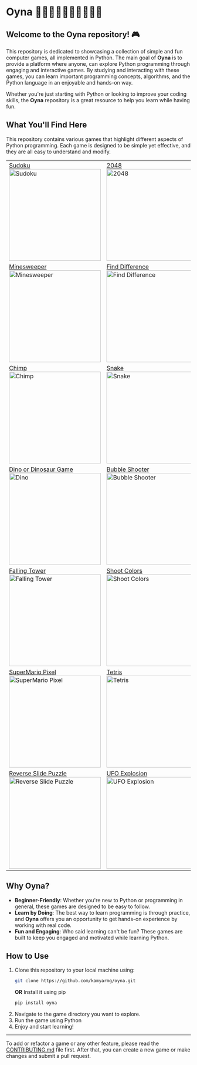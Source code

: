 
# Oyna 💃🏻🕺🏻💃🏿🕺🏿💃🕺

## Welcome to the **Oyna** repository! 🎮

This repository is dedicated to showcasing a collection of simple and fun computer games, all implemented in Python. The main goal of **Oyna** is to provide a platform where anyone, can explore Python programming through engaging and interactive games. By studying and interacting with these games, you can learn important programming concepts, algorithms, and the Python language in an enjoyable and hands-on way.

Whether you're just starting with Python or looking to improve your coding skills, the **Oyna** repository is a great resource to help you learn while having fun.

## What You'll Find Here
This repository contains various games that highlight different aspects of Python programming. Each game is designed to be simple yet effective, and they are all easy to understand and modify.




<table>
   <tr>
      <td><a href="https://github.com/kamyarmg/oyna/tree/src/oyna/sudoku/"> Sudoku </a> </br><img src="https://github.com/kamyarmg/oyna/tree/docs/images/sudoku.png" alt="Sudoku" style="width:250px;"/> </td>
      <td><a href="https://github.com/kamyarmg/oyna/tree/src/oyna/twenty_forty_eight_2048/">2048</a> </br><img src="https://github.com/kamyarmg/oyna/tree/docs/images/2048.png" alt="2048" style="width:250px;"/> </td>
      <td><a href="https://github.com/kamyarmg/oyna/tree/src/oyna/matching/">Matching</a> </br><img src="https://github.com/kamyarmg/oyna/tree/docs/images/matching.png" alt="Matching" style="width:250px;"/> </td>
   </tr>
   <tr>
      <td><a href="https://github.com/kamyarmg/oyna/tree/src/oyna/minesweeper/"> Minesweeper </a></br><img src="https://github.com/kamyarmg/oyna/tree/docs/images/minesweeper.png" alt="Minesweeper" style="width:250px;"/> </td>
      <td><a href="https://github.com/kamyarmg/oyna/tree/src/oyna/find_difference/">Find Difference </a></br><img src="https://github.com/kamyarmg/oyna/tree/docs/images/find_difference.png" alt="Find Difference" style="width:250px;"/> </td>
      <td><a href="https://github.com/kamyarmg/oyna/tree/src/oyna/maze/"> Maze</a> </br><img src="https://github.com/kamyarmg/oyna/tree/docs/images/maze.png" alt="Maze" style="width:250px;"/> </td>
   </tr>
   <tr>
      <td><a href="https://github.com/kamyarmg/oyna/tree/src/oyna/chimp/"> Chimp </a></br><img src="https://github.com/kamyarmg/oyna/tree/docs/images/chimp.png" alt="Chimp" style="width:250px;"/> </td>
      <td><a href="https://github.com/kamyarmg/oyna/tree/src/oyna/snake/"> Snake </a></br><img src="https://github.com/kamyarmg/oyna/tree/docs/images/snake.png" alt="Snake" style="width:250px;"/> </td>
      <td><a href="https://github.com/kamyarmg/oyna/tree/src/oyna/chutes_and_ladders/"> Chutes and Ladders </a></br><img src="https://github.com/kamyarmg/oyna/tree/docs/images/chutes_and_ladders.png" alt="Chutes and Ladders" style="width:250px;"/> </td>
   </tr>
   <tr>
      <td><a href="https://github.com/kamyarmg/oyna/tree/src/oyna/dino/"> Dino or Dinosaur Game </a></br><img src="https://github.com/kamyarmg/oyna/tree/docs/images/dino.png" alt="Dino" style="width:250px;"/></td>
      <td><a href="https://github.com/kamyarmg/oyna/tree/src/oyna/bubble_shooter/"> Bubble Shooter </a></br><img src="https://github.com/kamyarmg/oyna/tree/docs/images/bubble_shooter.png" alt="Bubble Shooter" style="width:250px;"/></td>
      <td><a href="https://github.com/kamyarmg/oyna/tree/src/oyna/flappy_bird/"> Flappy Bird </a></br><img src="https://github.com/kamyarmg/oyna/tree/docs/images/flappy_birds.png" alt="Flappy Bird" style="width:250px;"/> </td>
   </tr>
   <tr>
      <td><a href="https://github.com/kamyarmg/oyna/tree/src/oyna/falling_tower/"> Falling Tower </a></br><img src="https://github.com/kamyarmg/oyna/tree/docs/images/falling_tower.png" alt="Falling Tower" style="width:250px;"/></td>
      <td><a href="https://github.com/kamyarmg/oyna/tree/src/oyna/shoot_colors/"> Shoot Colors </a></br><img src="https://github.com/kamyarmg/oyna/tree/docs/images/shoot_colors.png" alt="Shoot Colors" style="width:250px;"/></td>
      <td><a href="https://github.com/kamyarmg/oyna/tree/src/oyna/reversi/"> Reversi </a></br><img src="https://github.com/kamyarmg/oyna/tree/docs/images/reversi.png" alt="reversi" style="width:250px;"/>
      </td>
   </tr>
   <tr>
      <td><a href="https://github.com/kamyarmg/oyna/tree/src/oyna/supermario_pixel/"> SuperMario Pixel </a></br><img src="https://github.com/kamyarmg/oyna/tree/docs/images/supermario_pixel.png" alt="SuperMario Pixel" style="width:250px;"/></td>
      <td><a href="https://github.com/kamyarmg/oyna/tree/src/oyna/tetris/"> Tetris </a></br><img src="https://github.com/kamyarmg/oyna/tree/docs/images/tetris.png" alt="Tetris" style="width:250px;"/>
      </td>
      </td><td><a href="https://github.com/kamyarmg/oyna/tree/src/oyna/tik_tok_toe/"> Tik Tok Toe </a></br><img src="https://github.com/kamyarmg/oyna/tree/docs/images/tiktoktoe.png" alt="Tik Tok Toe" style="width:250px;"/></td>
   </tr>
   <tr>
      <td><a href="https://github.com/kamyarmg/oyna/tree/src/oyna/reverse_slide_puzzle/"> Reverse Slide Puzzle </a></br><img src="https://github.com/kamyarmg/oyna/tree/docs/images/reverse_slide_puzzle.png" alt="Reverse Slide Puzzle" style="width:250px"/>
      <td><a href="https://github.com/kamyarmg/oyna/tree/src/oyna/explosion/">UFO Explosion </a></br><img src="https://github.com/kamyarmg/oyna/tree/docs/images/explosion.png" alt="UFO Explosion" style="width:250px;"/></td>

   </tr>

</table>

## Why Oyna?
- **Beginner-Friendly**: Whether you're new to Python or programming in general, these games are designed to be easy to follow.
- **Learn by Doing**: The best way to learn programming is through practice, and **Oyna** offers you an opportunity to get hands-on experience by working with real code.
- **Fun and Engaging**: Who said learning can't be fun? These games are built to keep you engaged and motivated while learning Python.

## How to Use
1. Clone this repository to your local machine using:
   ```bash
   git clone https://github.com/kamyarmg/oyna.git
   ```
   **OR** Install it using pip
   ```bash
   pip install oyna
   ```
2. Navigate to the game directory you want to explore.
3. Run the game using Python
4. Enjoy and start learning!

---
To add or refactor a game or any other feature, please read the [CONTRIBUTING.md](https://github.com/kamyarmg/oyna/tree/CONTRIBUTING.md) file first. After that, you can create a new game or make changes and submit a pull request.
